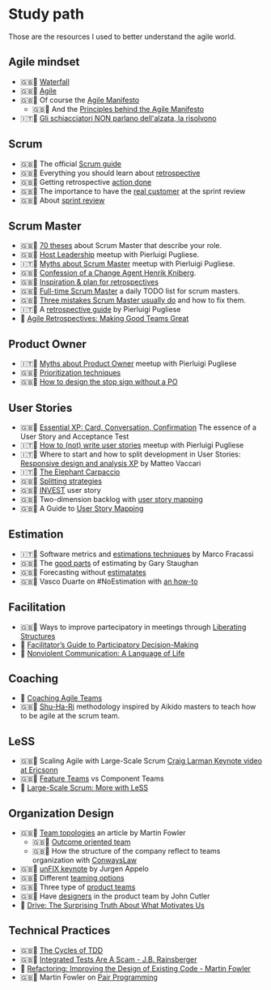 # Study path
Those are the resources I used to better understand the agile world.

## Agile mindset
* 🇬🇧📃 [Waterfall](https://condor.depaul.edu/dmumaugh/readings/handouts/IS375/IIDI.pdf)
* 🇬🇧📃 [Agile](https://condor.depaul.edu/dmumaugh/readings/handouts/IS375/IIDII.pdf)
* 🇬🇧📃 Of course the [Agile Manifesto](https://agilemanifesto.org/)
  * 🇬🇧📃 And the [Principles behind the Agile Manifesto](https://agilemanifesto.org/principles.html)
* 🇮🇹🎥 [Gli schiacciatori NON parlano dell'alzata, la risolvono](https://www.youtube.com/watch?v=5RXX-PiifXY)

## Scrum
* 🇬🇧📃 The official [Scrum guide](https://www.scrumguides.org/scrum-guide.html) 
* 🇬🇧📃 Everything you should learn about [retrospective](https://retromat.org/blog/getting-started-with-retrospectives/)
* 🇬🇧📃 Getting retrospective [action done](https://www.benlinders.com/2015/getting-retrospective-actions-done/)
* 🇬🇧📃 The importance to have the [real customer](https://medium.com/serious-scrum/scrum-teams-need-to-know-their-real-customers-ec52cf71c717) at the sprint review
* 🇬🇧📃 About [sprint review](https://medium.com/@anca_51481/12-things-you-must-know-about-the-sprint-review-e57cfea4da3d)

## Scrum Master
* 🇬🇧📃 [70 theses](https://age-of-product.com/70-scrum-master-theses/) about Scrum Master that describe your role.
* 🇬🇧🎥 [Host Leadership](https://vimeo.com/422134332) meetup with Pierluigi Pugliese.
* 🇮🇹🎥 [Myths about Scrum Master](https://vimeo.com/414450263) meetup with Pierluigi Pugliese.
* 🇬🇧🎥 [Confession of a Change Agent Henrik Kniberg](https://www.youtube.com/watch?v=c1W6U2duXdI).
* 🇬🇧📃 [Inspiration & plan for retrospectives](https://retromat.org/en/)
* 🇬🇧📃 [Full-time Scrum Master](https://scrummasterchecklist.org/pdf/ScrumMaster_Checklist_12_unbranded.pdf) a daily TODO list for scrum masters.
* 🇬🇧📃 [Three mistakes Scrum Master usually do](https://www.mountaingoatsoftware.com/blog/three-mistakes-scrum-masters-make-and-how-to-correct-them) and how to fix them.
* 🇮🇹📃 A [retrospective guide](https://www.mokabyte.it/2014/04/01/retrospective-1/) by Pierluigi Pugliese
* 📗 [Agile Retrospectives: Making Good Teams Great](https://www.amazon.it/gp/product/0977616649/)

## Product Owner
* 🇮🇹🎥 [Myths about Product Owner](https://vimeo.com/414450686) meetup with Pierluigi Pugliese
* 🇬🇧📃 [Prioritization techniques](https://www.career.pm/briefings/product-prioritization-techniques)
* 🇬🇧🎥 [How to design the stop sign without a PO](https://youtu.be/Wac3aGn5twc)

## User Stories
* 🇬🇧📃 [Essential XP: Card, Conversation, Confirmation](https://ronjeffries.com/xprog/articles/expcardconversationconfirmation/) The essence of a User Story and Acceptance Test 
* 🇮🇹🎥 [How to (not) write user stories](https://vimeo.com/563655496) meetup with Pierluigi Pugliese
* 🇮🇹🎥 Where to start and how to split development in User Stories: [Responsive design and analysis XP](https://www.youtube.com/watch?v=4L9aL_W-Uo0) by Matteo Vaccari
* 🇮🇹📃 [The Elephant Carpaccio](https://www.intre.it/2020/04/28/the-elephant-carpaccio-exercise/)
* 🇬🇧📃 [Splitting strategies](https://medium.com/the-liberators/10-powerful-strategies-for-breaking-down-user-stories-in-scrum-with-cheatsheet-2cd9aae7d0eb)
* 🇬🇧📃 [INVEST](https://en.wikipedia.org/wiki/INVEST_(mnemonic)) user story
* 🇬🇧🎥 Two-dimension backlog with [user story mapping](https://www.youtube.com/watch?v=YumNf61xn5E)
* 🇬🇧📃 A Guide to [User Story Mapping](https://plan.io/blog/user-story-mapping/)

## Estimation
* 🇮🇹🎥 Software metrics and [estimations techniques](https://www.youtube.com/watch?v=gYNIs341O0k) by Marco Fracassi
* 🇬🇧🎥 The [good parts](https://www.youtube.com/watch?v=K6PqofeqoCc) of estimating by Gary Staughan
* 🇬🇧🎥 Forecasting without [estimatates](https://www.youtube.com/watch?v=qAMEK36w2as)
* 🇬🇧🎥 Vasco Duarte on #NoEstimation with [an how-to](https://www.youtube.com/watch?v=cgvB2wWvi8M)

## Facilitation
* 🇬🇧📃 Ways to improve partecipatory in meetings through [Liberating Structures](https://www.liberatingstructures.com/)
* 📗 [Facilitator’s Guide to Participatory Decision-Making](https://www.amazon.it/Facilitators-Participatory-Decision-Making-Jossey-bass-Management/dp/B01JQQGYTO)
* 📗 [Nonviolent Communication: A Language of Life](https://www.amazon.it/gp/product/189200528X)

## Coaching
* 📗 [Coaching Agile Teams](https://www.amazon.it/Coaching-Agile-Teams-Scrummasters-Transition/dp/0321637704)
* 🇬🇧📃 [Shu-Ha-Ri](https://www.scrum.org/resources/blog/shu-ha-ri-professional-coaching) methodology inspired by Aikido masters to teach how to be agile at the scrum team.

## LeSS
* 🇬🇧🎥 Scaling Agile with Large-Scale Scrum [Craig Larman Keynote video at Ericsonn](https://www.youtube.com/watch?v=Gw1lLt18KzE)
* 🇬🇧📃 [Feature Teams](https://less.works/less/structure/feature-teams) vs Component Teams
* 📗 [Large-Scale Scrum: More with LeSS](https://www.amazon.it/Large-Scale-Scrum-More-Less-Signature/dp/0321985710)

## Organization Design
* 🇬🇧📃 [Team topologies](https://martinfowler.com/bliki/TeamTopologies.html) an article by Martin Fowler
  * 🇬🇧📃 [Outcome oriented team](https://martinfowler.com/bliki/OutcomeOriented.html)
  * 🇬🇧📃 How the structure of the company reflect to teams organization with [ConwaysLaw](https://martinfowler.com/bliki/ConwaysLaw.html)
* 🇬🇧🎥 [unFIX keynote](https://youtu.be/nDpl15zZQdg) by Jurgen Appelo
* 🇬🇧📃 Different [teaming options](https://unfix.com/teaming-options)
* 🇬🇧📃 Three type of [product teams](https://www.linkedin.com/pulse/three-product-teams-john-cutler/)
* 🇬🇧🎥 Have [designers](https://www.youtube.com/watch?v=HdqX4A_3-bA) in the product team by John Cutler
* 📗 [Drive: The Surprising Truth About What Motivates Us](https://www.amazon.it/Drive-Surprising-Truth-About-Motivates/dp/1594484805)

## Technical Practices
* 🇬🇧📃 [The Cycles of TDD](https://blog.cleancoder.com/uncle-bob/2014/12/17/TheCyclesOfTDD.html)
* 🇬🇧📃 [Integrated Tests Are A Scam - J.B. Rainsberger](https://vimeo.com/80533536) 
* 📗 [Refactoring: Improving the Design of Existing Code - Martin Fowler](https://amzn.to/3fyboRY)
* 🇬🇧📃 Martin Fowler on [Pair Programming](https://martinfowler.com/articles/on-pair-programming.html)


